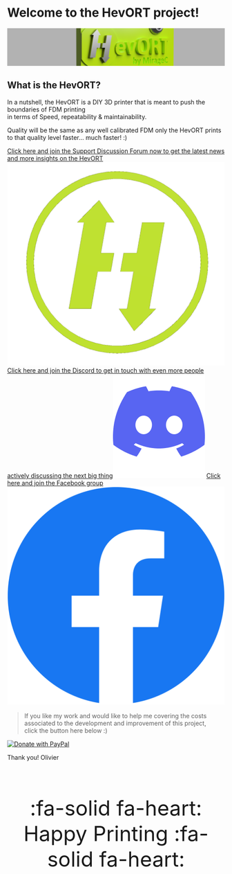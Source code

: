 # Welcome to the HevORT project!

![Cover Image Flat](docs/assets/images/cover-flat.png)

## What is the HevORT?

In a nutshell, the HevORT is a DIY 3D printer that is meant to push the boundaries of FDM printing  
in terms of Speed, repeatability & maintainability.  


Quality will be the same as any well calibrated FDM only the HevORT prints to that quality level faster... much faster! :)   


<a class="hevort-message hevort-btn" target="_blank" href="https://forums.hevort.com/index.php" rel="noopener"><span class="hevort-btn-text">Click here and join the Support Discussion Forum now to get the latest news and more insights on the HevORT</span><img alt="HevORT Logo" src="docs/assets/images/hevort-logo.png" /></a>
<a class="hevort-message hevort-btn" target="_blank" href="https://discord.gg/nCYRQAZPWV" rel="noopener"><span class="hevort-btn-text">Click here and join the Discord to get in touch with even more people actively discussing the next big thing</span><img alt="Discord Logo" src="docs/assets/images/discord-logo.png" /></a>
<a class="hevort-message hevort-btn" target="_blank" href="https://www.facebook.com/groups/hevort" rel="noopener"><span class="hevort-btn-text">Click here and join the Facebook group</span><img alt="Facebook Logo" src="docs/assets/images/facebook-logo.png" /></a>

>If you like my work and would like to help me covering the costs associated to the development and improvement of this project, <br>
click the button here below :)

[![Donate with PayPal](https://raw.githubusercontent.com/stefan-niedermann/paypal-donate-button/master/paypal-donate-button.png)](https://www.paypal.com/cgi-bin/webscr?cmd=_s-xclick&hosted_button_id=LYP98YKUSLXN2)

Thank you!
Olivier

<br>
<p style="font-size: 3rem; text-align: center; display: flex; flex-direction: column">
:fa-solid fa-heart:
Happy Printing
:fa-solid fa-heart:
</p>